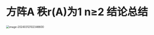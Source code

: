 # 方阵A 秩r(A)为1 n≥2 结论总结

<img src="https://cvp.oss-cn-shanghai.aliyuncs.com/picgo/202403121023928.png" alt="image-20240312102346600" style="zoom:50%;" />